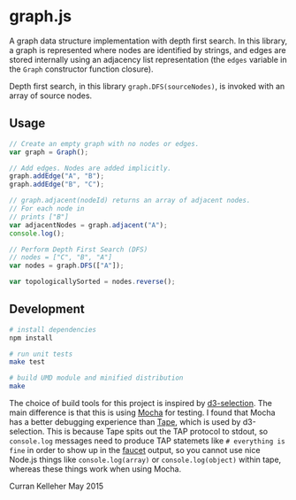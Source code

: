 # graph.js

A graph data structure implementation with depth first search. In this library, a graph is represented where nodes are identified by strings, and edges are stored internally using an adjacency list representation (the `edges` variable in the `Graph` constructor function closure).

Depth first search, in this library `graph.DFS(sourceNodes)`, is invoked with an array of source nodes.

## Usage

```javascript
// Create an empty graph with no nodes or edges.
var graph = Graph();

// Add edges. Nodes are added implicitly.
graph.addEdge("A", "B");
graph.addEdge("B", "C");

// graph.adjacent(nodeId) returns an array of adjacent nodes.
// For each node in 
// prints ["B"]
var adjacentNodes = graph.adjacent("A");
console.log();

// Perform Depth First Search (DFS)
// nodes = ["C", "B", "A"]
var nodes = graph.DFS(["A"]);

var topologicallySorted = nodes.reverse();
```

## Development

```bash
# install dependencies
npm install

# run unit tests
make test

# build UMD module and minified distribution
make
```

The choice of build tools for this project is inspired by [d3-selection](https://github.com/d3/d3-selection). The main difference is that this is using [Mocha](http://mochajs.org/) for testing. I found that Mocha has a better debugging experience than [Tape](https://npmjs.org/package/tape), which is used by d3-selection. This is because Tape spits out the TAP protocol to stdout, so `console.log` messages need to produce TAP statemets like `# everything is fine` in order to show up in the [faucet](https://www.npmjs.com/package/faucet) output, so you cannot use nice Node.js things like `console.log(array)` or `console.log(object)` within tape, whereas these things work when using Mocha.

Curran Kelleher May 2015
